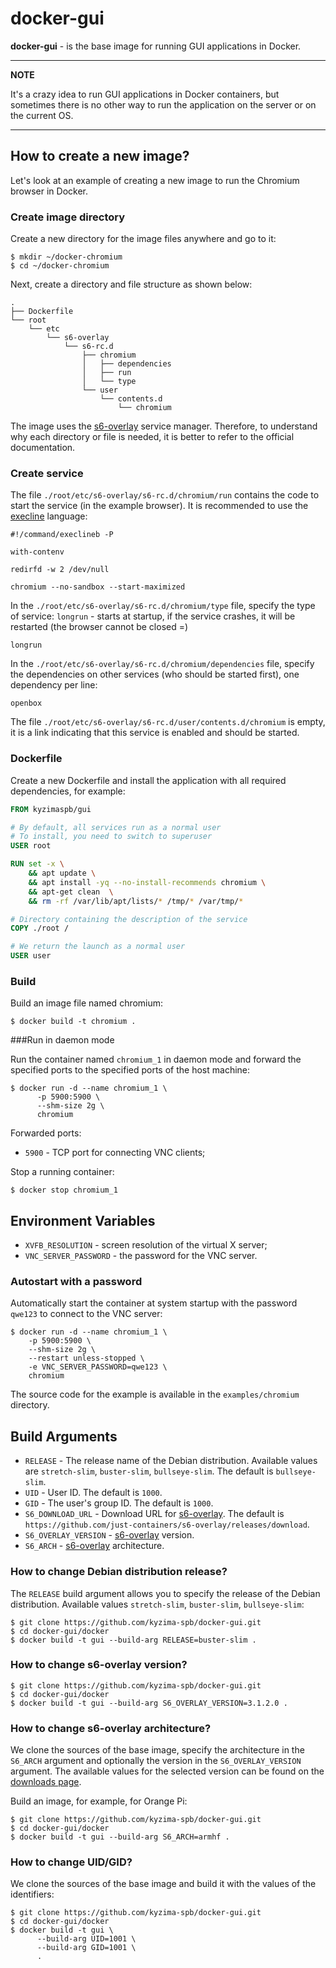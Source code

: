 # docker-gui

**docker-gui** - is the base image for running GUI applications in Docker.

---
**NOTE**

It's a crazy idea to run GUI applications in Docker containers,
but sometimes there is no other way to run the application on the server
or on the current OS.

---


## How to create a new image?

Let's look at an example of creating a new image to run the Chromium browser in Docker.

### Create image directory

Create a new directory for the image files anywhere and go to it:

```shell
$ mkdir ~/docker-chromium
$ cd ~/docker-chromium
```

Next, create a directory and file structure as shown below:

```
.
├── Dockerfile
└── root
    └── etc
        └── s6-overlay
            └── s6-rc.d
                ├── chromium
                │   ├── dependencies
                │   ├── run
                │   └── type
                └── user
                    └── contents.d
                        └── chromium
```

The image uses the [s6-overlay][1] service manager.
Therefore, to understand why each directory or file is needed,
it is better to refer to the official documentation.

### Create service

The file `./root/etc/s6-overlay/s6-rc.d/chromium/run`
contains the code to start the service (in the example browser).
It is recommended to use the [execline][2] language:

```shell
#!/command/execlineb -P

with-contenv

redirfd -w 2 /dev/null

chromium --no-sandbox --start-maximized
```

In the `./root/etc/s6-overlay/s6-rc.d/chromium/type` file,
specify the type of service: `longrun` - starts at startup, if the service crashes,
it will be restarted (the browser cannot be closed =)

```
longrun
```

In the `./root/etc/s6-overlay/s6-rc.d/chromium/dependencies` file,
specify the dependencies on other services (who should be started first),
one dependency per line:

```
openbox
```

The file `./root/etc/s6-overlay/s6-rc.d/user/contents.d/chromium` is empty,
it is a link indicating that this service is enabled and should be started.

### Dockerfile

Create a new Dockerfile and install the application
with all required dependencies, for example:

```dockerfile
FROM kyzimaspb/gui

# By default, all services run as a normal user
# To install, you need to switch to superuser
USER root

RUN set -x \
    && apt update \
    && apt install -yq --no-install-recommends chromium \
    && apt-get clean  \
    && rm -rf /var/lib/apt/lists/* /tmp/* /var/tmp/*

# Directory containing the description of the service
COPY ./root /

# We return the launch as a normal user
USER user
```

### Build

Build an image file named chromium:

```shell
$ docker build -t chromium .
```

###Run in daemon mode

Run the container named `chromium_1` in daemon mode
and forward the specified ports
to the specified ports of the host machine:

```shell
$ docker run -d --name chromium_1 \
      -p 5900:5900 \
      --shm-size 2g \
      chromium
```

Forwarded ports:

* `5900` - TCP port for connecting VNC clients;

Stop a running container:

```shell
$ docker stop chromium_1
```

## Environment Variables

* `XVFB_RESOLUTION` - screen resolution of the virtual X server;
* `VNC_SERVER_PASSWORD` - the password for the VNC server.

### Autostart with a password

Automatically start the container at system startup
with the password `qwe123` to connect to the VNC server:

```shell  
$ docker run -d --name chromium_1 \
    -p 5900:5900 \
    --shm-size 2g \
    --restart unless-stopped \
    -e VNC_SERVER_PASSWORD=qwe123 \
    chromium
```

The source code for the example is available in the
`examples/chromium` directory.


## Build Arguments

* `RELEASE` - The release name of the Debian distribution.
  Available values are `stretch-slim`, `buster-slim`, `bullseye-slim`.
  The default is `bullseye-slim`.
* `UID` - User ID. The default is `1000`.
* `GID` - The user's group ID. The default is `1000`.
* `S6_DOWNLOAD_URL` - Download URL for [s6-overlay][1].
  The default is ``https://github.com/just-containers/s6-overlay/releases/download``.
* `S6_OVERLAY_VERSION` - [s6-overlay][1] version.
* `S6_ARCH` - [s6-overlay][1] architecture.

### How to change Debian distribution release?

The `RELEASE` build argument allows you to specify the release of the Debian distribution.
Available values `stretch-slim`, `buster-slim`, `bullseye-slim`:

```shell
$ git clone https://github.com/kyzima-spb/docker-gui.git
$ cd docker-gui/docker
$ docker build -t gui --build-arg RELEASE=buster-slim .
```

### How to change s6-overlay version?

```shell
$ git clone https://github.com/kyzima-spb/docker-gui.git
$ cd docker-gui/docker
$ docker build -t gui --build-arg S6_OVERLAY_VERSION=3.1.2.0 .
```

### How to change s6-overlay architecture?

We clone the sources of the base image,
specify the architecture in the `S6_ARCH` argument
and optionally the version in the `S6_OVERLAY_VERSION` argument.
The available values for the selected version can be found on the [downloads page][3].

Build an image, for example, for Orange Pi:

```shell
$ git clone https://github.com/kyzima-spb/docker-gui.git
$ cd docker-gui/docker
$ docker build -t gui --build-arg S6_ARCH=armhf .
```

### How to change UID/GID?

We clone the sources of the base image and build it with the values of the identifiers:

```shell
$ git clone https://github.com/kyzima-spb/docker-gui.git
$ cd docker-gui/docker
$ docker build -t gui \
      --build-arg UID=1001 \
      --build-arg GID=1001 \
      .
```

[1]: <https://github.com/just-containers/s6-overlay> "s6-overlay"
[2]: <https://skarnet.org/software/execline/> "execline"
[3]: <https://github.com/just-containers/s6-overlay/releases> "releases"
